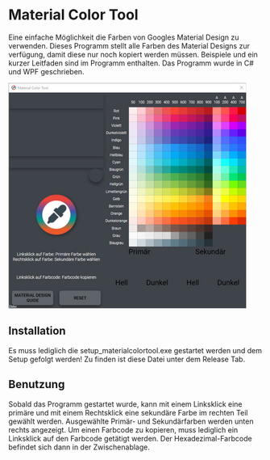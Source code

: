 # Material Color Tool

Eine einfache Möglichkeit die Farben von Googles Material Design zu verwenden. Dieses Programm stellt alle Farben des Material Designs zur verfügung, damit diese nur noch kopiert werden müssen. Beispiele und ein kurzer Leitfaden sind im Programm enthalten. Das Programm wurde in C# und WPF geschrieben.

![](./overview.jpg)

## Installation

Es muss lediglich die setup_materialcolortool.exe gestartet werden und dem Setup gefolgt werden! Zu finden ist diese Datei unter dem Release Tab.

## Benutzung

Sobald das Programm gestartet wurde, kann mit einem Linksklick eine primäre und mit einem Rechtsklick eine sekundäre Farbe im rechten Teil gewählt werden. Ausgewählte Primär- und Sekundärfarben werden unten rechts angezeigt.
Um einen Farbcode zu kopieren, muss lediglich ein Linksklick auf den Farbcode getätigt werden. Der Hexadezimal-Farbcode befindet sich dann in der Zwischenablage.